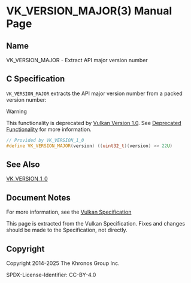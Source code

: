 # VK\_VERSION\_MAJOR(3) Manual Page

## Name

VK\_VERSION\_MAJOR - Extract API major version number



## [](#_c_specification)C Specification

`VK_VERSION_MAJOR` extracts the API major version number from a packed version number:

Warning

This functionality is deprecated by [Vulkan Version 1.0](#versions-1.0). See [Deprecated Functionality](#deprecation-version-macros) for more information.

```c++
// Provided by VK_VERSION_1_0
#define VK_VERSION_MAJOR(version) ((uint32_t)(version) >> 22U)
```

## [](#_see_also)See Also

[VK\_VERSION\_1\_0](https://registry.khronos.org/vulkan/specs/latest/man/html/VK_VERSION_1_0.html)

## [](#_document_notes)Document Notes

For more information, see the [Vulkan Specification](https://registry.khronos.org/vulkan/specs/latest/html/vkspec.html#VK_VERSION_MAJOR)

This page is extracted from the Vulkan Specification. Fixes and changes should be made to the Specification, not directly.

## [](#_copyright)Copyright

Copyright 2014-2025 The Khronos Group Inc.

SPDX-License-Identifier: CC-BY-4.0